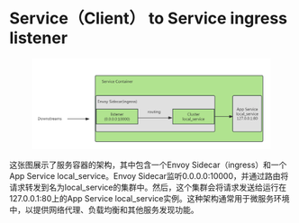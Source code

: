 # Service（Client） to Service ingress listener

<figure><img src="../../../../.gitbook/assets/image (34).png" alt=""><figcaption></figcaption></figure>

这张图展示了服务容器的架构，其中包含一个Envoy Sidecar（ingress）和一个App Service local\_service。Envoy Sidecar监听0.0.0.0:10000，并通过路由将请求转发到名为local\_service的集群中。然后，这个集群会将请求发送给运行在127.0.0.1:80上的App Service local\_service实例。这种架构通常用于微服务环境中，以提供网络代理、负载均衡和其他服务发现功能。
